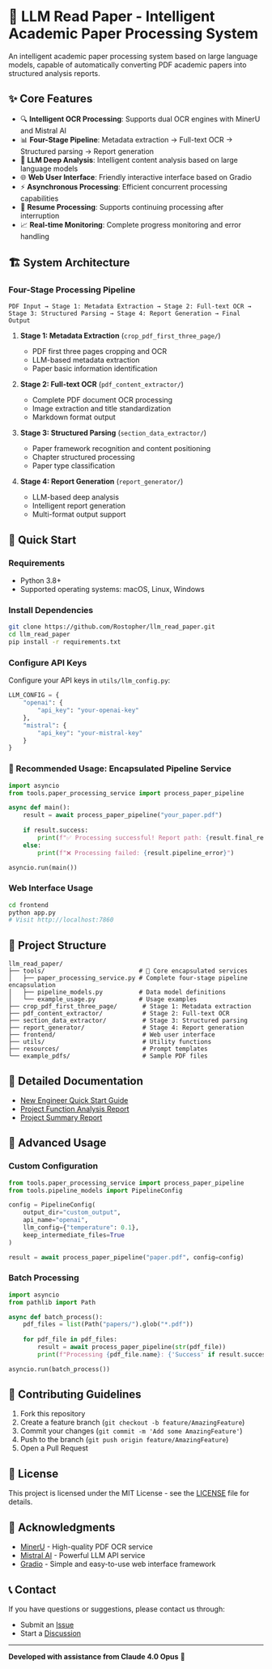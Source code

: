 # 🤖 LLM Read Paper - Intelligent Academic Paper Processing System

An intelligent academic paper processing system based on large language models, capable of automatically converting PDF academic papers into structured analysis reports.

## ✨ Core Features

- 🔍 **Intelligent OCR Processing**: Supports dual OCR engines with MinerU and Mistral AI
- 📊 **Four-Stage Pipeline**: Metadata extraction → Full-text OCR → Structured parsing → Report generation
- 🤖 **LLM Deep Analysis**: Intelligent content analysis based on large language models
- 🌐 **Web User Interface**: Friendly interactive interface based on Gradio
- ⚡ **Asynchronous Processing**: Efficient concurrent processing capabilities
- 🔄 **Resume Processing**: Supports continuing processing after interruption
- 📈 **Real-time Monitoring**: Complete progress monitoring and error handling

## 🏗️ System Architecture

### Four-Stage Processing Pipeline

```
PDF Input → Stage 1: Metadata Extraction → Stage 2: Full-text OCR → Stage 3: Structured Parsing → Stage 4: Report Generation → Final Output
```

1. **Stage 1: Metadata Extraction** (`crop_pdf_first_three_page/`)
   - PDF first three pages cropping and OCR
   - LLM-based metadata extraction
   - Paper basic information identification

2. **Stage 2: Full-text OCR** (`pdf_content_extractor/`)
   - Complete PDF document OCR processing
   - Image extraction and title standardization
   - Markdown format output

3. **Stage 3: Structured Parsing** (`section_data_extractor/`)
   - Paper framework recognition and content positioning
   - Chapter structured processing
   - Paper type classification

4. **Stage 4: Report Generation** (`report_generator/`)
   - LLM-based deep analysis
   - Intelligent report generation
   - Multi-format output support

## 🚀 Quick Start

### Requirements

- Python 3.8+
- Supported operating systems: macOS, Linux, Windows

### Install Dependencies

```bash
git clone https://github.com/Rostopher/llm_read_paper.git
cd llm_read_paper
pip install -r requirements.txt
```

### Configure API Keys

Configure your API keys in `utils/llm_config.py`:

```python
LLM_CONFIG = {
    "openai": {
        "api_key": "your-openai-key"
    },
    "mistral": {
        "api_key": "your-mistral-key"
    }
}
```

### 🎯 Recommended Usage: Encapsulated Pipeline Service

```python
import asyncio
from tools.paper_processing_service import process_paper_pipeline

async def main():
    result = await process_paper_pipeline("your_paper.pdf")
    
    if result.success:
        print(f"✅ Processing successful! Report path: {result.final_report_path}")
    else:
        print(f"❌ Processing failed: {result.pipeline_error}")

asyncio.run(main())
```

### Web Interface Usage

```bash
cd frontend
python app.py
# Visit http://localhost:7860
```

## 📁 Project Structure

```
llm_read_paper/
├── tools/                          # 🎯 Core encapsulated services
│   ├── paper_processing_service.py # Complete four-stage pipeline encapsulation
│   ├── pipeline_models.py          # Data model definitions
│   └── example_usage.py            # Usage examples
├── crop_pdf_first_three_page/       # Stage 1: Metadata extraction
├── pdf_content_extractor/           # Stage 2: Full-text OCR
├── section_data_extractor/          # Stage 3: Structured parsing
├── report_generator/                # Stage 4: Report generation
├── frontend/                        # Web user interface
├── utils/                           # Utility functions
├── resources/                       # Prompt templates
└── example_pdfs/                    # Sample PDF files
```

## 📖 Detailed Documentation

- [New Engineer Quick Start Guide](新工程师快速入门指南.md)
- [Project Function Analysis Report](项目功能分析报告.md)
- [Project Summary Report](项目总结报告.md)

## 🔧 Advanced Usage

### Custom Configuration

```python
from tools.paper_processing_service import process_paper_pipeline
from tools.pipeline_models import PipelineConfig

config = PipelineConfig(
    output_dir="custom_output",
    api_name="openai",
    llm_config={"temperature": 0.1},
    keep_intermediate_files=True
)

result = await process_paper_pipeline("paper.pdf", config=config)
```

### Batch Processing

```python
import asyncio
from pathlib import Path

async def batch_process():
    pdf_files = list(Path("papers/").glob("*.pdf"))
    
    for pdf_file in pdf_files:
        result = await process_paper_pipeline(str(pdf_file))
        print(f"Processing {pdf_file.name}: {'Success' if result.success else 'Failed'}")

asyncio.run(batch_process())
```

## 🤝 Contributing Guidelines

1. Fork this repository
2. Create a feature branch (`git checkout -b feature/AmazingFeature`)
3. Commit your changes (`git commit -m 'Add some AmazingFeature'`)
4. Push to the branch (`git push origin feature/AmazingFeature`)
5. Open a Pull Request

## 📄 License

This project is licensed under the MIT License - see the [LICENSE](LICENSE) file for details.

## 🙏 Acknowledgments

- [MinerU](https://github.com/opendatalab/MinerU) - High-quality PDF OCR service
- [Mistral AI](https://mistral.ai/) - Powerful LLM API service
- [Gradio](https://gradio.app/) - Simple and easy-to-use web interface framework

## 📞 Contact

If you have questions or suggestions, please contact us through:

- Submit an [Issue](https://github.com/Rostopher/llm_read_paper/issues)
- Start a [Discussion](https://github.com/Rostopher/llm_read_paper/discussions)

---

**Developed with assistance from Claude 4.0 Opus** 🤖
